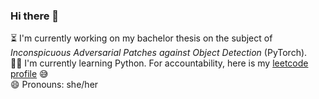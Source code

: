 ### Hi there 👋

⏳ I'm currently working on my bachelor thesis on the subject of *Inconspicuous Adversarial Patches against Object Detection* (PyTorch).  
🏃‍♀️ I'm currently learning Python. For accountability, here is my [leetcode profile](https://leetcode.com/biancamarina/) 😅  
😄 Pronouns: she/her
<!--
**codaubianca/codaubianca** is a ✨ _special_ ✨ repository because its `README.md` (this file) appears on your GitHub profile.

Here are some ideas to get you started:

- 🔭 I’m currently working on ...
- 🌱 I’m currently learning ...
- 👯 I’m looking to collaborate on ...
- 🤔 I’m looking for help with ...
- 💬 Ask me about ...
- 📫 How to reach me: ...
- 😄 Pronouns: ...
- ⚡ Fun fact: ...
-->
